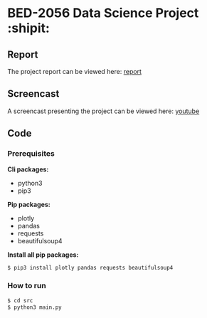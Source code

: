 # BED-2056 Data Science Project :shipit:

## Report
The project report can be viewed here: [report](https://htmlpreview.github.io/?https://raw.githubusercontent.com/davidkristoffersen/bed-2056_data_science_project/master/src/document.html)

## Screencast
A screencast presenting the project can be viewed here: [youtube](https://youtu.be/Iq46JZ1M2bQ)

## Code

### Prerequisites

**Cli packages:**
- python3
- pip3

**Pip packages:**
- plotly
- pandas
- requests
- beautifulsoup4

**Install all pip packages:**  
```bash
$ pip3 install plotly pandas requests beautifulsoup4
```

### How to run

```bash
$ cd src
$ python3 main.py
```
